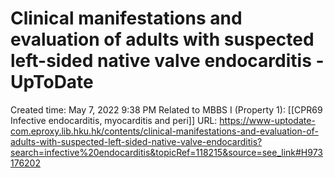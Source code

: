 # Clinical manifestations and evaluation of adults with suspected left-sided native valve endocarditis - UpToDate

Created time: May 7, 2022 9:38 PM
Related to MBBS I (Property 1): [[CPR69 Infective endocarditis, myocarditis and peri]]
URL: https://www-uptodate-com.eproxy.lib.hku.hk/contents/clinical-manifestations-and-evaluation-of-adults-with-suspected-left-sided-native-valve-endocarditis?search=infective%20endocarditis&topicRef=118215&source=see_link#H973176202